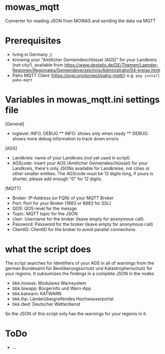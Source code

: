 # mowas_mqtt
Converter for reading JSON from MOWAS and sending the data via MQTT

# Prerequisites
* living in Germany ;)
* knowing your "Amtlicher Gemeindeschlüssel (AGS)" for your Landkreis (not city!), available from https://www.destatis.de/DE/Themen/Laender-Regionen/Regionales/Gemeindeverzeichnis/Administrativ/04-kreise.html
* Paho MQTT Client (https://pypi.org/project/paho-mqtt/) e.g. `pip install paho-mqtt`

# Variables in mowas_mqtt.ini settings file
[General]
* loglevel: INFO, DEBUG
** INFO: shows only when ready
** DEBUG: shows more debug information to track down errors

[AGS]
* Landkreis: name of your Landkreis (not yet used in script)
* AGScode: insert your AGS (Amtlicher Gemeindeschlüssel) for your Landkreis, there's only JSONs available for Landkreise, not cities or other smaller entities. The AGScode must be 12 digits long, if yours is shorter, please add enough "0" for 12 digits.

[MQTT]
* Broker: IP-Address (or FQN) of your MQTT Broker
* Port: Port for your Broker (1883 or 8883 for SSL)
* QOS: QOS-level for the messge
* Topic: MQTT topic for the JSON 
* User: Username for the broker (leave empty for anonymous call)
* Password: Password for the broker (leave empty for anonymous call)
* ClientID: ClientID for the broker to avoid parallel connections

# what the script does
The script searches for Identifiers of your AGS in all of warnings from the german Bundesamt für Bevölkerungsschutz und Katastrophenschutz for your regions.
It subsumizes the findings in a complete JSON in the nodes
* bkk.mowas: Modulares Warnsystem
* bbk.biwapp: Bürgerinfo und Warn-App
* bkk.katwarn: KATWARN
* bkk.lhp: Länderübergreifendes Hochwasserportal
* bkk.dwd: Deutscher Wetterdienst

So the JSON of this script only has the warnings for your regions in it.

# ToDo
* ...
